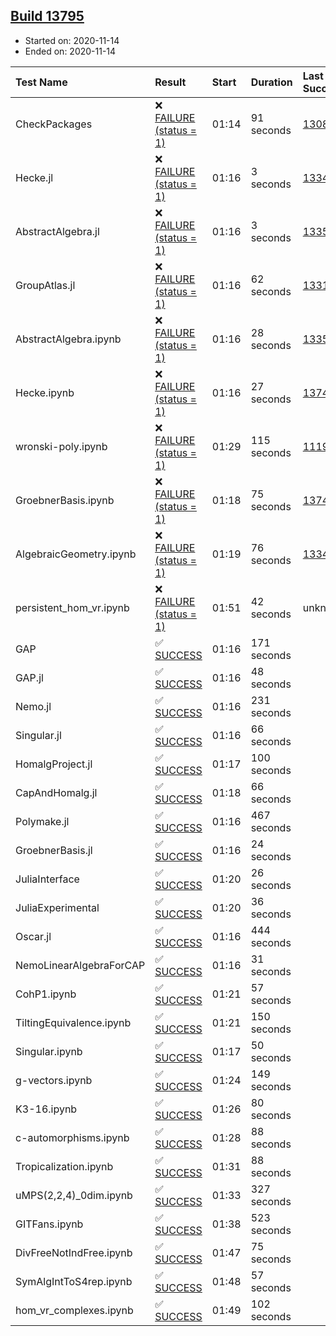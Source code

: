## [Build 13795](https://oscarci.mathematik.uni-kl.de/job/oscar/13795/)

* Started on: 2020-11-14
* Ended on: 2020-11-14

| Test Name    | Result | Start | Duration | Last Success | First Failure |
|:-------------|:-------|:------|:---------|:-------------|:--------------|
| CheckPackages | ❌ [FAILURE (status = 1)](https://oscarci.mathematik.uni-kl.de/job/oscar/13795/artifact/logs/build-13795/CheckPackages.log) | 01:14 | 91 seconds | [13085](https://oscarci.mathematik.uni-kl.de/job/oscar/13085/) | [13086](https://oscarci.mathematik.uni-kl.de/job/oscar/13086/) |
| Hecke.jl | ❌ [FAILURE (status = 1)](https://oscarci.mathematik.uni-kl.de/job/oscar/13795/artifact/logs/build-13795/Hecke.jl.log) | 01:16 | 3 seconds | [13341](https://oscarci.mathematik.uni-kl.de/job/oscar/13341/) | [13342](https://oscarci.mathematik.uni-kl.de/job/oscar/13342/) |
| AbstractAlgebra.jl | ❌ [FAILURE (status = 1)](https://oscarci.mathematik.uni-kl.de/job/oscar/13795/artifact/logs/build-13795/AbstractAlgebra.jl.log) | 01:16 | 3 seconds | [13355](https://oscarci.mathematik.uni-kl.de/job/oscar/13355/) | [13356](https://oscarci.mathematik.uni-kl.de/job/oscar/13356/) |
| GroupAtlas.jl | ❌ [FAILURE (status = 1)](https://oscarci.mathematik.uni-kl.de/job/oscar/13795/artifact/logs/build-13795/GroupAtlas.jl.log) | 01:16 | 62 seconds | [13311](https://oscarci.mathematik.uni-kl.de/job/oscar/13311/) | [13312](https://oscarci.mathematik.uni-kl.de/job/oscar/13312/) |
| AbstractAlgebra.ipynb | ❌ [FAILURE (status = 1)](https://oscarci.mathematik.uni-kl.de/job/oscar/13795/artifact/logs/build-13795/AbstractAlgebra.ipynb.log) | 01:16 | 28 seconds | [13355](https://oscarci.mathematik.uni-kl.de/job/oscar/13355/) | [13356](https://oscarci.mathematik.uni-kl.de/job/oscar/13356/) |
| Hecke.ipynb | ❌ [FAILURE (status = 1)](https://oscarci.mathematik.uni-kl.de/job/oscar/13795/artifact/logs/build-13795/Hecke.ipynb.log) | 01:16 | 27 seconds | [13749](https://oscarci.mathematik.uni-kl.de/job/oscar/13749/) | [13750](https://oscarci.mathematik.uni-kl.de/job/oscar/13750/) |
| wronski-poly.ipynb | ❌ [FAILURE (status = 1)](https://oscarci.mathematik.uni-kl.de/job/oscar/13795/artifact/logs/build-13795/wronski-poly.ipynb.log) | 01:29 | 115 seconds | [11192](https://oscarci.mathematik.uni-kl.de/job/oscar/11192/) | [11193](https://oscarci.mathematik.uni-kl.de/job/oscar/11193/) |
| GroebnerBasis.ipynb | ❌ [FAILURE (status = 1)](https://oscarci.mathematik.uni-kl.de/job/oscar/13795/artifact/logs/build-13795/GroebnerBasis.ipynb.log) | 01:18 | 75 seconds | [13748](https://oscarci.mathematik.uni-kl.de/job/oscar/13748/) | [13749](https://oscarci.mathematik.uni-kl.de/job/oscar/13749/) |
| AlgebraicGeometry.ipynb | ❌ [FAILURE (status = 1)](https://oscarci.mathematik.uni-kl.de/job/oscar/13795/artifact/logs/build-13795/AlgebraicGeometry.ipynb.log) | 01:19 | 76 seconds | [13341](https://oscarci.mathematik.uni-kl.de/job/oscar/13341/) | [13342](https://oscarci.mathematik.uni-kl.de/job/oscar/13342/) |
| persistent_hom_vr.ipynb | ❌ [FAILURE (status = 1)](https://oscarci.mathematik.uni-kl.de/job/oscar/13795/artifact/logs/build-13795/persistent_hom_vr.ipynb.log) | 01:51 | 42 seconds | unknown | unknown |
| GAP | ✅ [SUCCESS](https://oscarci.mathematik.uni-kl.de/job/oscar/13795/artifact/logs/build-13795/GAP.log) | 01:16 | 171 seconds |  |  |
| GAP.jl | ✅ [SUCCESS](https://oscarci.mathematik.uni-kl.de/job/oscar/13795/artifact/logs/build-13795/GAP.jl.log) | 01:16 | 48 seconds |  |  |
| Nemo.jl | ✅ [SUCCESS](https://oscarci.mathematik.uni-kl.de/job/oscar/13795/artifact/logs/build-13795/Nemo.jl.log) | 01:16 | 231 seconds |  |  |
| Singular.jl | ✅ [SUCCESS](https://oscarci.mathematik.uni-kl.de/job/oscar/13795/artifact/logs/build-13795/Singular.jl.log) | 01:16 | 66 seconds |  |  |
| HomalgProject.jl | ✅ [SUCCESS](https://oscarci.mathematik.uni-kl.de/job/oscar/13795/artifact/logs/build-13795/HomalgProject.jl.log) | 01:17 | 100 seconds |  |  |
| CapAndHomalg.jl | ✅ [SUCCESS](https://oscarci.mathematik.uni-kl.de/job/oscar/13795/artifact/logs/build-13795/CapAndHomalg.jl.log) | 01:18 | 66 seconds |  |  |
| Polymake.jl | ✅ [SUCCESS](https://oscarci.mathematik.uni-kl.de/job/oscar/13795/artifact/logs/build-13795/Polymake.jl.log) | 01:16 | 467 seconds |  |  |
| GroebnerBasis.jl | ✅ [SUCCESS](https://oscarci.mathematik.uni-kl.de/job/oscar/13795/artifact/logs/build-13795/GroebnerBasis.jl.log) | 01:16 | 24 seconds |  |  |
| JuliaInterface | ✅ [SUCCESS](https://oscarci.mathematik.uni-kl.de/job/oscar/13795/artifact/logs/build-13795/JuliaInterface.log) | 01:20 | 26 seconds |  |  |
| JuliaExperimental | ✅ [SUCCESS](https://oscarci.mathematik.uni-kl.de/job/oscar/13795/artifact/logs/build-13795/JuliaExperimental.log) | 01:20 | 36 seconds |  |  |
| Oscar.jl | ✅ [SUCCESS](https://oscarci.mathematik.uni-kl.de/job/oscar/13795/artifact/logs/build-13795/Oscar.jl.log) | 01:16 | 444 seconds |  |  |
| NemoLinearAlgebraForCAP | ✅ [SUCCESS](https://oscarci.mathematik.uni-kl.de/job/oscar/13795/artifact/logs/build-13795/NemoLinearAlgebraForCAP.log) | 01:16 | 31 seconds |  |  |
| CohP1.ipynb | ✅ [SUCCESS](https://oscarci.mathematik.uni-kl.de/job/oscar/13795/artifact/logs/build-13795/CohP1.ipynb.log) | 01:21 | 57 seconds |  |  |
| TiltingEquivalence.ipynb | ✅ [SUCCESS](https://oscarci.mathematik.uni-kl.de/job/oscar/13795/artifact/logs/build-13795/TiltingEquivalence.ipynb.log) | 01:21 | 150 seconds |  |  |
| Singular.ipynb | ✅ [SUCCESS](https://oscarci.mathematik.uni-kl.de/job/oscar/13795/artifact/logs/build-13795/Singular.ipynb.log) | 01:17 | 50 seconds |  |  |
| g-vectors.ipynb | ✅ [SUCCESS](https://oscarci.mathematik.uni-kl.de/job/oscar/13795/artifact/logs/build-13795/g-vectors.ipynb.log) | 01:24 | 149 seconds |  |  |
| K3-16.ipynb | ✅ [SUCCESS](https://oscarci.mathematik.uni-kl.de/job/oscar/13795/artifact/logs/build-13795/K3-16.ipynb.log) | 01:26 | 80 seconds |  |  |
| c-automorphisms.ipynb | ✅ [SUCCESS](https://oscarci.mathematik.uni-kl.de/job/oscar/13795/artifact/logs/build-13795/c-automorphisms.ipynb.log) | 01:28 | 88 seconds |  |  |
| Tropicalization.ipynb | ✅ [SUCCESS](https://oscarci.mathematik.uni-kl.de/job/oscar/13795/artifact/logs/build-13795/Tropicalization.ipynb.log) | 01:31 | 88 seconds |  |  |
| uMPS(2,2,4)_0dim.ipynb | ✅ [SUCCESS](https://oscarci.mathematik.uni-kl.de/job/oscar/13795/artifact/logs/build-13795/uMPS-2-2-4-_0dim.ipynb.log) | 01:33 | 327 seconds |  |  |
| GITFans.ipynb | ✅ [SUCCESS](https://oscarci.mathematik.uni-kl.de/job/oscar/13795/artifact/logs/build-13795/GITFans.ipynb.log) | 01:38 | 523 seconds |  |  |
| DivFreeNotIndFree.ipynb | ✅ [SUCCESS](https://oscarci.mathematik.uni-kl.de/job/oscar/13795/artifact/logs/build-13795/DivFreeNotIndFree.ipynb.log) | 01:47 | 75 seconds |  |  |
| SymAlgIntToS4rep.ipynb | ✅ [SUCCESS](https://oscarci.mathematik.uni-kl.de/job/oscar/13795/artifact/logs/build-13795/SymAlgIntToS4rep.ipynb.log) | 01:48 | 57 seconds |  |  |
| hom_vr_complexes.ipynb | ✅ [SUCCESS](https://oscarci.mathematik.uni-kl.de/job/oscar/13795/artifact/logs/build-13795/hom_vr_complexes.ipynb.log) | 01:49 | 102 seconds |  |  |
